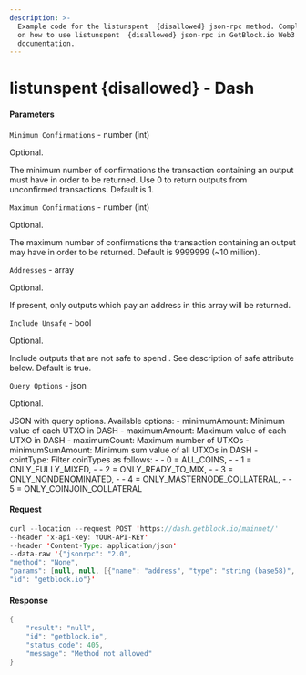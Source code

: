 ```yaml
---
description: >-
  Example code for the listunspent  {disallowed} json-rpc method. Сomplete guide
  on how to use listunspent  {disallowed} json-rpc in GetBlock.io Web3
  documentation.
---
```


# listunspent {disallowed} - Dash

#### Parameters

`Minimum Confirmations` - number (int)

Optional.

The minimum number of confirmations the transaction containing an output must have in order to be returned. Use 0 to return outputs from unconfirmed transactions. Default is 1.

`Maximum Confirmations` - number (int)

Optional.

The maximum number of confirmations the transaction containing an output may have in order to be returned. Default is 9999999 (\~10 million).

`Addresses` - array

Optional.

If present, only outputs which pay an address in this array will be returned.

`Include Unsafe` - bool

Optional.

Include outputs that are not safe to spend . See description of safe attribute below. Default is true.

`Query Options` - json

Optional.

JSON with query options. Available options: - minimumAmount: Minimum value of each UTXO in DASH - maximumAmount: Maximum value of each UTXO in DASH - maximumCount: Maximum number of UTXOs - minimumSumAmount: Minimum sum value of all UTXOs in DASH - cointType: Filter coinTypes as follows: - - 0 = ALL\_COINS, - - 1 = ONLY\_FULLY\_MIXED, - - 2 = ONLY\_READY\_TO\_MIX, - - 3 = ONLY\_NONDENOMINATED, - - 4 = ONLY\_MASTERNODE\_COLLATERAL, - - 5 = ONLY\_COINJOIN\_COLLATERAL

#### Request

```java
curl --location --request POST 'https://dash.getblock.io/mainnet/' 
--header 'x-api-key: YOUR-API-KEY' 
--header 'Content-Type: application/json' 
--data-raw '{"jsonrpc": "2.0",
"method": "None",
"params": [null, null, [{"name": "address", "type": "string (base58)", "description": ["A P2PKH or P2SH address"], "value": null}], null, null],
"id": "getblock.io"}'
```

#### Response

```java
{
    "result": "null",
    "id": "getblock.io",
    "status_code": 405,
    "message": "Method not allowed"
}
```
